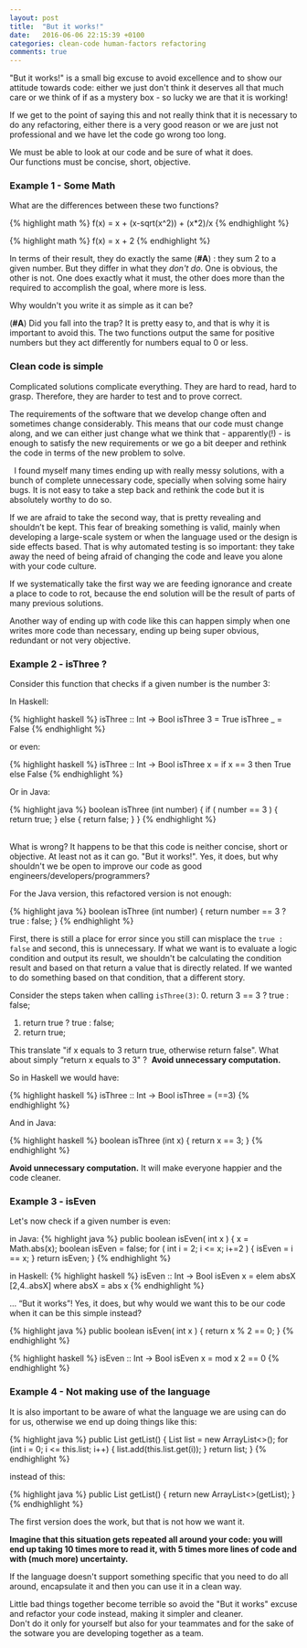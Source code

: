```yaml
---
layout: post
title:  "But it works!"
date:   2016-06-06 22:15:39 +0100
categories: clean-code human-factors refactoring
comments: true
---
```



"But it works!" is a small big excuse to avoid excellence and to show our attitude towards code: either we just don't think it deserves all that much care or we think of if as a mystery box - so lucky we are that it is working!


If we get to the point of saying this and not really think that it is necessary to do any refactoring, either there is a very good reason or we are just not professional and we have let the code go wrong too long.

We must be able to look at our code and be sure of what it does.<br> 
Our functions must be concise, short, objective.

### Example 1 - Some Math
 What are the differences between these two functions?

{% highlight math %}
f(x) = x + (x-sqrt(x^2)) + (x*2)/x
{% endhighlight %}

{% highlight math %}
f(x) = x + 2
{% endhighlight %}


In terms of their result, they do exactly the same (__#A__) : they sum 2 to a given number. But they differ in what they _don't do_.
One is obvious, the other is not. One does exactly what it must, the other does more than the required to accomplish the goal, where more is less.

Why wouldn't you write it as simple as it can be?

(__#A__) Did you fall into the trap? It is pretty easy to, and that is why it is important to avoid this.
The two functions output the same for positive numbers but they act differently for numbers equal to 0 or less. 


### Clean code is simple

Complicated solutions complicate everything. They are hard to read, hard to grasp. Therefore, they are harder to test and to prove correct. 

The requirements of the software that we develop change often and sometimes change considerably. 
This means that our code must change along, and we can either just change what we think that - apparently(!) - is enough to satisfy the new requirements or we go a bit deeper and rethink the code in terms of the new problem to solve. 

  I found myself many times ending up with really messy solutions, with a bunch of complete unnecessary code, specially when solving some hairy bugs. It is not easy to take a step back and rethink the code but it is absolutely worthy to do so. 

If we are afraid to take the second way, that is pretty revealing and shouldn’t be kept. This fear of breaking something is valid, mainly when developing a large-scale system or when the language used or the design is side effects based. That is why automated testing is so important: 
they take away the need of being afraid of changing the code and leave you alone with your code culture. 

If we systematically take the first way we are feeding ignorance and create a place to code to rot, because the end solution will be the result of parts of many previous solutions.  


Another way of ending up with code like this can happen simply when one writes more code than necessary, ending up being super obvious, redundant or not very objective.


### Example 2 - isThree ?

Consider this function that checks if a given number is the number 3:

In Haskell:

{% highlight haskell %}
isThree :: Int -> Bool
isThree 3 = True
isThree _ = False
{% endhighlight %}


or even:

{% highlight haskell %}
isThree :: Int -> Bool
isThree x = if x == 3 then True else False
{% endhighlight %}


Or in Java:

{% highlight java %}
boolean isThree (int number) {
  if ( number == 3 ) {
    return true;
  }
  else {
    return false;
  }
}
{% endhighlight %}


<br>
What is wrong? It happens to be that this code is neither concise, short or objective. At least not as it can go.
"But it works!". Yes, it does, but why shouldn't we be open to improve our code as good engineers/developers/programmers?

For the Java version, this refactored version is not enough:

{% highlight java %}
boolean isThree (int number) {
  return number == 3 ? true : false;
}
{% endhighlight %}


First, there is still a place for error since you still can misplace the ```true : false``` and second, this is unnecessary.
If what we want is to evaluate a logic condition and output its result, we shouldn't be calculating the condition result and based on that return a value that is directly related. If we wanted to do something based on that condition, that a different story. 

Consider the steps taken when calling ```isThree(3)```:
0. return 3 == 3 ? true : false;
1. return true ? true : false;
2. return true;

This translate "if x equals to 3 return true, otherwise return false". 
What about simply “return x equals to 3" ?  __Avoid unnecessary computation.__


So in Haskell we would have:


{% highlight haskell %}
isThree :: Int -> Bool
isThree = (==3)
{% endhighlight %}

And in Java:

{% highlight haskell %}
boolean isThree (int x) {
  return x == 3;
}
{% endhighlight %}


__Avoid unnecessary computation.__ It will make everyone happier and the code cleaner.



### Example 3 - isEven 

Let's now check if a given number is even:

in Java:
{% highlight java %}
public boolean isEven( int x ) {
	x = Math.abs(x);
	boolean isEven = false;
	for ( int i = 2; i <= x; i+=2 ) {
		isEven = i == x;
	}
	return isEven;
}
{% endhighlight %}

in Haskell:
{% highlight haskell %}
isEven :: Int -> Bool
isEven x = elem absX [2,4..absX]
	where absX = abs x
{% endhighlight %}



… “But it works”! Yes, it does, but why would we want this to be our code when it can be this simple instead? 

{% highlight java %}
public boolean isEven( int x ) {
	return x % 2 == 0;
}
{% endhighlight %}

{% highlight haskell %}
isEven :: Int -> Bool
isEven x = mod x 2 == 0 
{% endhighlight %} 




### Example 4 - Not making use of the language

It is also important to be aware of what the language we are using can do for us, otherwise we end up doing things like this:

{% highlight java %}
public List<Integer> getList() {
	List<Integer> list = new ArrayList<>();
	for (int i = 0; i <= this.list; i++) {
		list.add(this.list.get(i));
	}
	return list;
}
{% endhighlight %}

instead of this:

{% highlight java %}
public List<Integer> getList() {
	return new ArrayList<>(getList);
}
{% endhighlight %}

The first version does the work, but that is not how we want it. 

__Imagine that this situation gets repeated all around your code: you will end up taking 10 times more to read it, with 5 times more lines of code and with (much more) uncertainty.__ 

If the language doesn't support something specific that you need to do all around, encapsulate it and then you can use it in a clean way.

Little bad things together become terrible so avoid the "But it works" excuse and refactor your code instead, making it simpler and cleaner.<br>Don't do it only for yourself but also for your teammates and for the sake of the sotware you are developing together as a team.

